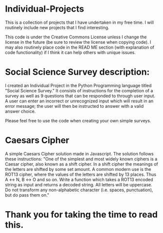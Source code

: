 # Individual-Projects
This is a collection of projects that I have undertaken in my free time. I will routinely include new projects that I find interesting.

This code is under the Creative Commons License unless I change the license in the future (be sure to review the license when copying code). I may also routinely
place code in the READ ME section (with explanation of code functionality) if I think it can help others with unique issues.

# Social Science Survey description:

I created an Individual Project in the Python Programming language titled "Social Science Survey." It consists of instructions for the completion of a survey as well as 9 questions that can be responded to through user input. A user can enter an incorrect or unrecognized input which will result in an error message; 
the user will then be instructed to answer with a valid answer choice. 

Please feel free to use the code when creating your own simple surveys.

# Caesars Cipher

A simple Caesars Cipher solution made in Javascript. The solution follows these instructions:
"One of the simplest and most widely known ciphers is a Caesar cipher, also known as a shift cipher. In a shift cipher the meanings of the letters are shifted by some set amount. A common modern use is the ROT13 cipher, where the values of the letters are shifted by 13 places. Thus A ↔ N, B ↔ O and so on. Write a function which takes a ROT13 encoded string as input and returns a decoded string. All letters will be uppercase. Do not transform any non-alphabetic character (i.e. spaces, punctuation), but do pass them on."

# Thank you for taking the time to read this.
